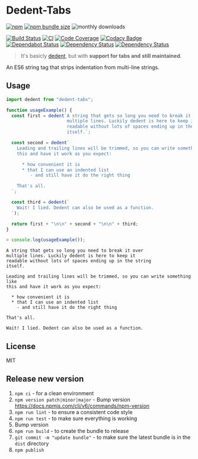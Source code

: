 # Dedent-Tabs

[![npm](https://img.shields.io/npm/v/dedent-tabs?color=brightgreen)](https://www.npmjs.com/package/dedent-tabs)
[![npm bundle size](https://img.shields.io/bundlephobia/min/dedent-tabs?color=brightgreen)](https://bundlephobia.com/result?p=dedent-tabs)
![monthly downloads](https://img.shields.io/npm/dm/dedent-tabs.svg)

[![Build Status](https://travis-ci.com/adrianjost/dedent-tabs.svg?branch=master)](https://travis-ci.com/adrianjost/dedent-tabs)
[![CI](https://github.com/adrianjost/dedent-tabs/workflows/CI/badge.svg)](https://github.com/adrianjost/dedent-tabs/actions?query=workflow%3ACI)
[![Code Coverage](https://codecov.io/gh/adrianjost/dedent-tabs/branch/master/graph/badge.svg)](https://codecov.io/gh/adrianjost/dedent-tabs)
[![Codacy Badge](https://api.codacy.com/project/badge/Grade/7e343810585c48f1ac7c2acdb8bdad5d)](https://www.codacy.com/app/adrianjost/dedent-tabs?utm_source=github.com&amp;utm_medium=referral&amp;utm_content=adrianjost/dedent-tabs&amp;utm_campaign=Badge_Grade)
[![Dependabot Status](https://api.dependabot.com/badges/status?host=github&repo=adrianjost/dedent-tabs)](https://dependabot.com)
[![Dependency Status](https://david-dm.org/adrianjost/dedent-tabs.svg)](https://david-dm.org/adrianjost/dedent-tabs)
[![Dependency Status](https://david-dm.org/adrianjost/dedent-tabs/dev-status.svg)](https://david-dm.org/adrianjost/dedent-tabs?type=dev)

> It's basicly [dedent](https://www.npmjs.com/package/dedent), but with **support for tabs and still maintained**.

An ES6 string tag that strips indentation from multi-line strings.

## Usage

```js
import dedent from "dedent-tabs";

function usageExample() {
  const first = dedent`A string that gets so long you need to break it over
                       multiple lines. Luckily dedent is here to keep it
                       readable without lots of spaces ending up in the string
                       itself.`;

  const second = dedent`
    Leading and trailing lines will be trimmed, so you can write something like
    this and have it work as you expect:

      * how convenient it is
      * that I can use an indented list
         - and still have it do the right thing

    That's all.
  `;

  const third = dedent(`
    Wait! I lied. Dedent can also be used as a function.
  `);

  return first + "\n\n" + second + "\n\n" + third;
}
```

```js
> console.log(usageExample());
```

```text
A string that gets so long you need to break it over
multiple lines. Luckily dedent is here to keep it
readable without lots of spaces ending up in the string
itself.

Leading and trailing lines will be trimmed, so you can write something like
this and have it work as you expect:

  * how convenient it is
  * that I can use an indented list
    - and still have it do the right thing

That's all.

Wait! I lied. Dedent can also be used as a function.
```

## License

MIT

## Release new version

1. `npm ci` - for a clean environment
1. `npm version patch|minor|major` - Bump version https://docs.npmjs.com/cli/v6/commands/npm-version
1. `npm run lint` - to ensure a consistent code style
1. `npm run test` - to make sure everything is working
1. Bump version
1. `npm run build` - to create the bundle to release
1. `git commit -m "update bundle"` - to make sure the latest bundle is in the `dist` directory
1. `npm publish`
